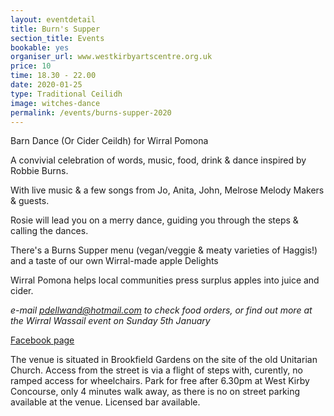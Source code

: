 ```yaml
---
layout: eventdetail
title: Burn's Supper
section_title: Events
bookable: yes
organiser_url: www.westkirbyartscentre.org.uk
price: 10
time: 18.30 - 22.00
date: 2020-01-25
type: Traditional Ceilidh
image: witches-dance
permalink: /events/burns-supper-2020
---
```


Barn Dance (Or Cider Ceildh) for Wirral Pomona

A convivial celebration of words, music, food, drink & dance inspired by Robbie Burns.

With live music & a few songs from Jo, Anita, John, Melrose Melody Makers & guests.

Rosie will lead you on a merry dance, guiding you through the steps & calling the dances.

There's a Burns Supper menu (vegan/veggie & meaty varieties of Haggis!) and a taste of our
own Wirral-made apple Delights

Wirral Pomona helps local communities press surplus apples into juice and cider.                                                                                        

*e-mail pdellwand@hotmail.com to check food orders, or find out more at the Wirral Wassail event on Sunday 5th January*

[Facebook page](https://www.facebook.com/events/561239154731167/)

The venue is situated in Brookfield Gardens on the site of the old Unitarian Church.
Access from the street is via a flight of steps with, curently, no ramped access for wheelchairs.
Park for free after 6.30pm at West Kirby Concourse, only 4 minutes walk away, as there is no on street parking available at the venue.
Licensed bar available.
